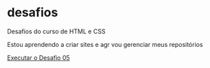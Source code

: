 # desafios
 Desafios do curso de HTML e CSS

Estou aprendendo a criar sites e agr vou gerenciar meus repositórios

<a href="https://davivbarbosa.github.io/desafios/Desafio05/"> Executar o Desafio 05